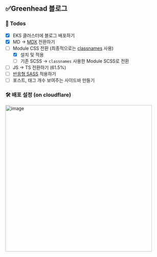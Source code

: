 ## ✅Greenhead 블로그

### 📝 Todos

- [x] EKS 클러스터에 블로그 배포하기
- [x] MD -> [MDX](https://github.com/mdx-js/mdx/) 전환하기
- [ ] Module CSS 전환 (최종적으로는 [classnames](https://github.com/JedWatson/classnames) 사용)
  - [x] 설치 및 적용
  - [ ] 기존 SCSS -> `classnames` 사용한 Module SCSS로 전환
- [ ] JS -> TS 전환하기 (61.5%)
- [ ] [반응형 SASS](https://tech.devsisters.com/posts/shrinking-webpage/) 적용하기
- [ ] 포스트, 태그 개수 보여주는 사이드바 만들기

### 🛠️ 배포 설정 (on cloudflare)

<img width="458" alt="image" src="https://github.com/shren207/greenhead-blog/assets/85833148/0dbaedfe-93e9-4660-8be4-c1dd8c01a7f4">
